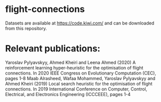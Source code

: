 # flight-connections
Datasets are available at https://code.kiwi.com/ and can be downloaded from this repository. 
# Relevant publications:
Yaroslav Pylyavskyy, Ahmed Kheiri and Leena Ahmed (2020) A reinforcement learning hyper-heuristic for the optimisation of flight connections. In 2020 IEEE Congress on Evolutionary Computation (CEC), pages 1-8
Maab Alrasheed, Wafaa Mohammed, Yaroslav Pylyavskyy and Ahmed Kheiri (2019) Local search heuristic for the optimisation of flight connections. In 2019 International Conference on Computer, Control, Electrical, and Electronics Engineering (ICCCEEE), pages 1-4
